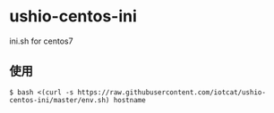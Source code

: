 # ushio-centos-ini
ini.sh for centos7

## 使用
```
$ bash <(curl -s https://raw.githubusercontent.com/iotcat/ushio-centos-ini/master/env.sh) hostname
```

